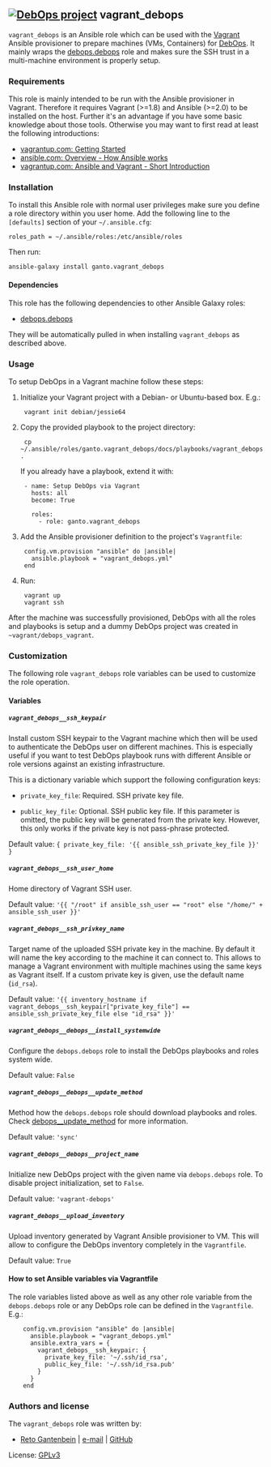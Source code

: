 ## [![DebOps project](http://debops.org/images/debops-small.png)](http://debops.org) vagrant_debops

`vagrant_debops` is an Ansible role which can be used with the
[Vagrant](https://www.vagrantup.com) Ansible provisioner to prepare machines
(VMs, Containers) for [DebOps](http://debops.org/). It mainly wraps the
[debops.debops](http://docs.debops.org/en/latest/ansible/roles/ansible-debops/docs/index.html)
role and makes sure the SSH trust in a multi-machine environment is properly
setup.


### Requirements

This role is mainly intended to be run with the Ansible provisioner in Vagrant.
Therefore it requires Vagrant (>=1.8) and Ansible (>=2.0) to be installed on
the host. Further it's an advantage if you have some basic knowledge about
those tools. Otherwise you may want to first read at least the following
introductions:

* [vagrantup.com: Getting Started](https://www.vagrantup.com/docs/getting-started)
* [ansible.com: Overview - How Ansible works](https://www.ansible.com/how-ansible-works)
* [vagrantup.com: Ansible and Vagrant - Short Introduction](https://www.vagrantup.com/docs/provisioning/ansible_intro.html)


### Installation

To install this Ansible role with normal user privileges make sure you define
a role directory within you user home. Add the following line to the
`[defaults]` section of your `~/.ansible.cfg`:

    roles_path = ~/.ansible/roles:/etc/ansible/roles

Then run:

    ansible-galaxy install ganto.vagrant_debops


#### Dependencies

This role has the following dependencies to other Ansible Galaxy roles:

* [debops.debops](https://galaxy.ansible.com/debops/debops)

They will be automatically pulled in when installing `vagrant_debops` as
described above.


### Usage

To setup DebOps in a Vagrant machine follow these steps:

1. Initialize your Vagrant project with a Debian- or Ubuntu-based box. E.g.:

        vagrant init debian/jessie64

2. Copy the provided playbook to the project directory:

        cp ~/.ansible/roles/ganto.vagrant_debops/docs/playbooks/vagrant_debops.yml .

   If you already have a playbook, extend it with:

        - name: Setup DebOps via Vagrant
          hosts: all
          become: True

          roles:
            - role: ganto.vagrant_debops

3. Add the Ansible provisioner definition to the project's `Vagrantfile`:

        config.vm.provision "ansible" do |ansible|
          ansible.playbook = "vagrant_debops.yml"
        end

4. Run:

        vagrant up
        vagrant ssh

After the machine was successfully provisioned, DebOps with all the roles
and playbooks is setup and a dummy DebOps project was created in
`~vagrant/debops_vagrant`.


### Customization

The following role `vagrant_debops` role variables can be used to customize
the role operation.

#### Variables


##### `vagrant_debops__ssh_keypair`

Install custom SSH keypair to the Vagrant machine which then will be used to
authenticate the DebOps user on different machines. This is especially useful
if you want to test DebOps playbook runs with different Ansible or role
versions against an existing infrastructure.

This is a dictionary variable which support the following configuration keys:

* `private_key_file`: Required. SSH private key file.

* `public_key_file`: Optional. SSH public key file. If this parameter is
  omitted, the public key will be generated from the private key. However,
  this only works if the private key is not pass-phrase protected.

Default value: `{ private_key_file: '{{ ansible_ssh_private_key_file }}' }`


##### `vagrant_debops__ssh_user_home`

Home directory of Vagrant SSH user.

Default value: `'{{ "/root" if ansible_ssh_user == "root" else "/home/" + ansible_ssh_user }}'`


##### `vagrant_debops__ssh_privkey_name`

Target name of the uploaded SSH private key in the machine. By default it
will name the key according to the machine it can connect to. This allows
to manage a Vagrant environment with multiple machines using the same keys
as Vagrant itself. If a custom private key is given, use the default name
(`id_rsa`).

Default value: `'{{ inventory_hostname if vagrant_debops__ssh_keypair["private_key_file"] == ansible_ssh_private_key_file else "id_rsa" }}'`


##### `vagrant_debops__debops__install_systemwide`

Configure the `debops.debops` role to install the DebOps playbooks and roles
system wide.

Default value: `False`


##### `vagrant_debops__debops__update_method`

Method how the `debops.debops` role should download playbooks and roles.
Check [debops__update_method](http://docs.debops.org/en/latest/ansible/roles/ansible-debops/docs/defaults.html#envvar-debops__update_method)
for more information.

Default value: `'sync'`


##### `vagrant_debops__debops__project_name`

Initialize new DebOps project with the given name via `debops.debops` role.
To disable project initialization, set to `False`.

Default value: `'vagrant-debops'`


##### `vagrant_debops__upload_inventory`

Upload inventory generated by Vagrant Ansible provisioner to VM. This will
allow to configure the DebOps inventory completely in the `Vagrantfile`.

Default value: `True`


#### How to set Ansible variables via Vagrantfile

The role variables listed above as well as any other role variable from the
`debops.debops` role or any DebOps role can be defined in the `Vagrantfile`.
E.g.:

        config.vm.provision "ansible" do |ansible|
          ansible.playbook = "vagrant_debops.yml"
          ansible.extra_vars = {
            vagrant_debops__ssh_keypair: {
              private_key_file: '~/.ssh/id_rsa',
              public_key_file: '~/.ssh/id_rsa.pub'
            }
          }
        end


### Authors and license

The `vagrant_debops` role was written by:

- [Reto Gantenbein](https://linuxmonk.ch/) | [e-mail](mailto:reto.gantenbein@linuxmonk.ch) | [GitHub](https://github.com/ganto)

License: [GPLv3](https://tldrlegal.com/license/gnu-general-public-license-v3-%28gpl-3%29)

